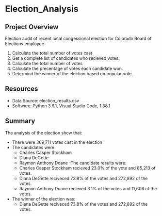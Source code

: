# Election_Analysis

## Project Overview
Election audit of recent local congessional election for Colorado Board of Elections employee

1. Calculate the total number of votes cast
2. Get a complete list of candidates who recieved votes.
3. Calculate the total number of votes
4. Calculate the precentage of votes each candidate won.
5. Determind the winner of the election based on popular vote.

## Resources
- Data Source: election_results.csv
- Software: Python 3.6.1, Visual Studio Code, 1.38.1

## Summary
The analysis of the election show that: 
- There were 369,711 votes cast in the election
- The candidates were
    - Charles Casper Stockham
    - Diana DeGette
    - Raymon Anthony Doane
-The candidate results were:
    - Charles Casper Stockham recieved 23.0% of the vote and 85,213 of votes.
    - Diana DeGette reciveced 73.8% of the votes and 272,892 of the votes.
    - Raymon Anthony Doane recieved 3.1% of the votes and 11,606 of the votes.
- The winner of the election was:
    - Diana DeGette reciveced 73.8% of the votes and 272,892 of the votes.
